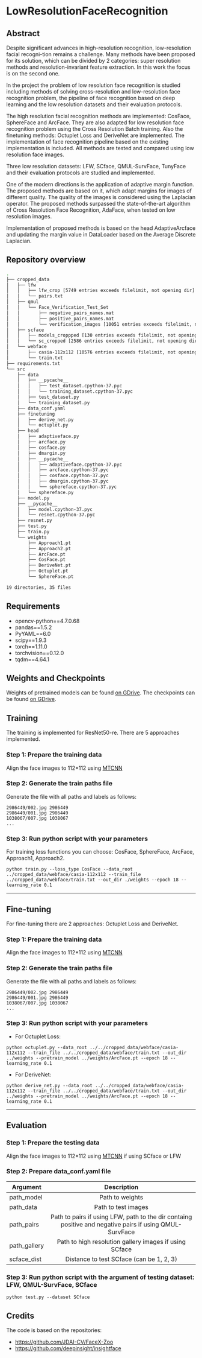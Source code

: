 # LowResolutionFaceRecognition
## Abstract
Despite significant advances in high-resolution recognition, low-resolution facial recogni-tion remains a challenge. Many methods have been proposed for its solution, which can be divided by 2 categories: super resolution methods and resolution-invariant feature extraction. In this work the focus is on the second one.

In the project the problem of low resolution face recognition is studied including methods of solving cross-resolution and low-resolution face recognition problem, the pipeline of face recognition based on deep learning and the low resolution datasets and their evaluation protocols.

The high resolution facial recognition methods are implemented: CosFace, SphereFace and ArcFace. They are also adapted for low resolution face recognition problem using the Cross Resolution Batch training. Also the finetuning methods: Octuplet Loss and DeriveNet are implemented. The implementation of face recognition pipeline based on the existing implementation is included. All methods are tested and compared using low resolution face images.

Three low resolution datasets: LFW, SCface, QMUL-SurvFace, TunyFace and their evaluation protocols are studied and 
implemented.

One of the modern directions is the application of adaptive margin function. The proposed methods are based on it, which adapt margins for images of different quality. The quality of the images is considered using the Laplacian operator. The proposed methods surpassed the state-of-the-art algorithm of Cross Resolution Face Recognition, AdaFace, when tested on low resolution images. 

Implementation of proposed methods is based on the head AdaptiveArcface and updating the margin value in DataLoader 
based on the Average Discrete Laplacian. 

## Repository overview
```bash
.
├── cropped_data
│   ├── lfw
│   │   ├── lfw_crop [5749 entries exceeds filelimit, not opening dir]
│   │   └── pairs.txt
│   ├── qmul
│   │   └── Face_Verification_Test_Set
│   │       ├── negative_pairs_names.mat
│   │       ├── positive_pairs_names.mat
│   │       └── verification_images [10051 entries exceeds filelimit, not opening dir]
│   ├── scface
│   │   ├── models_croppped [130 entries exceeds filelimit, not opening dir]
│   │   └── sc_cropped [2586 entries exceeds filelimit, not opening dir]
│   └── webface
│       ├── casia-112x112 [10576 entries exceeds filelimit, not opening dir]
│       └── train.txt
├── requirements.txt
└── src
    ├── data
    │   ├── __pycache__
    │   │   ├── test_dataset.cpython-37.pyc
    │   │   └── training_dataset.cpython-37.pyc
    │   ├── test_dataset.py
    │   └── training_dataset.py
    ├── data_conf.yaml
    ├── finetuning
    │   ├── derive_net.py
    │   └── octuplet.py
    ├── head
    │   ├── adaptiveface.py
    │   ├── arcface.py
    │   ├── cosface.py
    │   ├── dmargin.py
    │   ├── __pycache__
    │   │   ├── adaptiveface.cpython-37.pyc
    │   │   ├── arcface.cpython-37.pyc
    │   │   ├── cosface.cpython-37.pyc
    │   │   ├── dmargin.cpython-37.pyc
    │   │   └── sphereface.cpython-37.pyc
    │   └── sphereface.py
    ├── model.py
    ├── __pycache__
    │   ├── model.cpython-37.pyc
    │   └── resnet.cpython-37.pyc
    ├── resnet.py
    ├── test.py
    ├── train.py
    └── weights
        ├── Approach1.pt
        ├── Approach2.pt
        ├── ArcFace.pt
        ├── CosFace.pt
        ├── DeriveNet.pt
        ├── Octuplet.pt
        └── SphereFace.pt

19 directories, 35 files
```

## Requirements 
- opencv-python==4.7.0.68
- pandas==1.5.2
- PyYAML==6.0
- scipy==1.9.3
- torch==1.11.0
- torchvision==0.12.0
- tqdm==4.64.1

## Weights and Checkpoints 
Weights of pretrained models can be found [on GDrive](https://drive.google.com/file/d/11pkV06g3I6Avwj2lNz8To5_LVyP_MecC/view?usp=sharing). The checkpoints can be found [on GDrive](https://drive.google.com/file/d/1PuQZCel5dVOmR_UrYzP99uMMfiO5LI2g/view?usp=sharing).

## Training 
The training is implemented for ResNet50-re. There are 5 approaches implemented. 

### Step 1: Prepare the training data
Align the face images to 112*112 using [MTCNN](https://github.com/ipazc/mtcnn)

### Step 2: Generate the train paths file
Generate the file with all paths and labels as follows: 
```
2986449/002.jpg 2986449
2986449/001.jpg 2986449
1038067/007.jpg 1038067
...
```
### Step 3: Run python script with your parameters
For training loss functions you can choose: CosFace, SphereFace, ArcFace, Approach1, Approach2.
```
python train.py --loss_type CosFace --data_root ../cropped_data/webface/casia-112x112 --train_file ../cropped_data/webface/train.txt --out_dir ./weights --epoch 18 --learning_rate 0.1
```
___
## Fine-tuning
For fine-tuning there are 2 approaches: Octuplet Loss and DeriveNet. 

### Step 1: Prepare the training data
Align the face images to 112*112 using [MTCNN](https://github.com/ipazc/mtcnn)

### Step 2: Generate the train paths file
Generate the file with all paths and labels as follows: 
```
2986449/002.jpg 2986449
2986449/001.jpg 2986449
1038067/007.jpg 1038067
...
```

### Step 3: Run python script with your parameters
- For Octuplet Loss:
```
python octuplet.py --data_root ../../cropped_data/webface/casia-112x112 --train_file ../../cropped_data/webface/train.txt --out_dir ../weights --pretrain_model ../weights/ArcFace.pt --epoch 18 --learning_rate 0.1
```
- For DeriveNet:
```
python derive_net.py --data_root ../../cropped_data/webface/casia-112x112 --train_file ../../cropped_data/webface/train.txt --out_dir ../weights --pretrain_model ../weights/ArcFace.pt --epoch 18 --learning_rate 0.1
```
___
## Evaluation 
### Step 1: Prepare the testing data
Align the face images to 112*112 using [MTCNN](https://github.com/ipazc/mtcnn) if using SCface or LFW

### Step 2: Prepare data_conf.yaml file
| Argument     | Description                                                                                                  | 
| -------------|:------------------------------------------------------------------------------------------------------------:| 
| path_model   | Path to weights                                                                                              |
| path_data    | Path to test images                                                                                          | 
| path_pairs   | Path to pairs if using LFW, path to the dir containg positive and negative pairs if using QMUL-SurvFace      |
| path_gallery | Path to high resolution gallery images if using SCface                                                       |
| scface_dist  | Distance to test SCface (can be 1, 2, 3)                                                                     |

### Step 3: Run python script with the argument of testing dataset: LFW, QMUL-SurvFace, SCface 
```
python test.py --dataset SCface
```

## Credits
The code is based on the repositories: 
- https://github.com/JDAI-CV/FaceX-Zoo
- https://github.com/deepinsight/insightface
